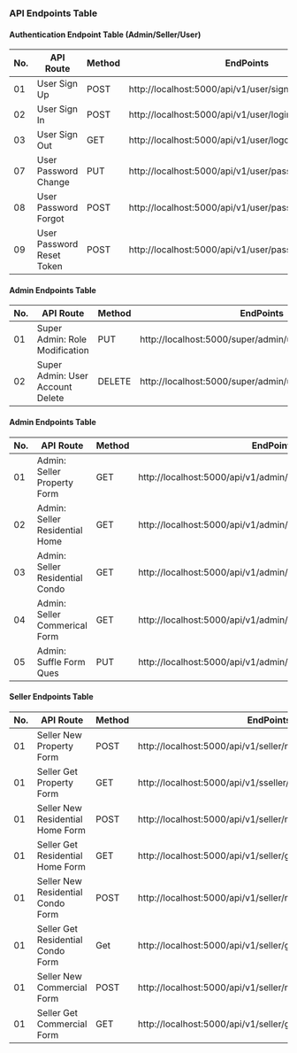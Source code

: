 ### API Endpoints Table


#### Authentication Endpoint Table (Admin/Seller/User)
| No. | API Route                          | Method | EndPoints                                                         | 
| --- | ---------------------------------- | ------ | ----------------------------------------------------------------- | 
|  01 | User Sign Up                       | POST   | http://localhost:5000/api/v1/user/signup                          | 
|  02 | User Sign In                       | POST   | http://localhost:5000/api/v1/user/login                           | 
|  03 | User Sign Out                      | GET    | http://localhost:5000/api/v1/user/logout                          | 
|  07 | User Password Change               | PUT    | http://localhost:5000/api/v1/user/password/update                 |
|  08 | User Password Forgot               | POST   | http://localhost:5000/api/v1/user/password/forgot                 |
|  09 | User Password Reset Token          | POST   | http://localhost:5000/api/v1/user/password/reset/:token           |


#### Admin Endpoints Table
| No. | API Route                          | Method | EndPoints                                                         | 
| --- | ---------------------------------- | ------ | ----------------------------------------------------------------- | 
|  01 | Super Admin: Role Modification     | PUT    | http://localhost:5000/super/admin/user/role/change/:id            | 
|  02 | Super Admin: User Account Delete   | DELETE | http://localhost:5000/super/admin/user/account/delete/:id         |  


#### Admin Endpoints Table
| No. | API Route                          | Method | EndPoints                                                         | 
| --- | ---------------------------------- | ------ | ----------------------------------------------------------------- | 
|  01 | Admin: Seller Property Form        | GET    | http://localhost:5000/api/v1/admin/seller/property/form           | 
|  02 | Admin: Seller Residential Home     | GET    | http://localhost:5000/api/v1/admin//seller/residential/home/form  | 
|  03 | Admin: Seller Residential Condo    | GET    | http://localhost:5000/api/v1/admin/seller/residential/condo/form  | 
|  04 | Admin: Seller Commerical Form      | GET    | http://localhost:5000/api/v1/admin/seller/commercial/form         | 
|  05 | Admin: Suffle Form Ques            | PUT    | http://localhost:5000/api/v1/admin/suffle/property/form           | 


#### Seller Endpoints Table
| No. | API Route                          | Method | EndPoints                                                         | 
| --- | ---------------------------------- | ------ | ----------------------------------------------------------------- | 
|  01 | Seller New Property Form           | POST   | http://localhost:5000/api/v1/seller/new/property/form             | 
|  01 | Seller Get Property Form           | GET    | http://localhost:5000/api/v1/sseller/get/property/form            |
|  01 | Seller New Residential Home Form   | POST   | http://localhost:5000/api/v1/seller/new/residential/home/form     |
|  01 | Seller Get Residential Home Form   | GET    | http://localhost:5000/api/v1/seller/get/residential/home/form     |
|  01 | Seller New Residential Condo Form  | POST   | http://localhost:5000/api/v1/seller/new/residential/condo/form    |
|  01 | Seller Get Residential Condo Form  | Get    | http://localhost:5000/api/v1/seller/get/residential/condo/form    |
|  01 | Seller New Commercial Form         | POST   | http://localhost:5000/api/v1/seller/new/commercial/form           |
|  01 | Seller Get Commercial Form         | GET    | http://localhost:5000/api/v1/seller/get/commercial/form           |

 


